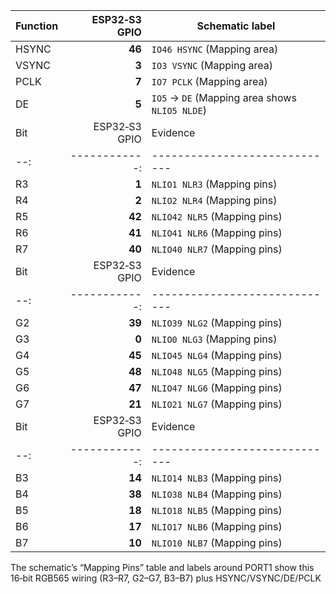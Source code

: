 | Function | ESP32‑S3 GPIO | Schematic label                                 |
| -------- | ------------: | ----------------------------------------------- |
| HSYNC    |        **46** | `IO46 HSYNC` (Mapping area)                     |
| VSYNC    |         **3** | `IO3 VSYNC` (Mapping area)                      |
| PCLK     |         **7** | `IO7 PCLK` (Mapping area)                       |
| DE       |         **5** | `IO5` → `DE` (Mapping area shows `NLIO5 NLDE`)  |
| Bit | ESP32‑S3 GPIO | Evidence                      |
| --: | ------------: | ----------------------------- |
|  R3 |         **1** | `NLIO1 NLR3` (Mapping pins)   |
|  R4 |         **2** | `NLIO2 NLR4` (Mapping pins)   |
|  R5 |        **42** | `NLIO42 NLR5` (Mapping pins)  |
|  R6 |        **41** | `NLIO41 NLR6` (Mapping pins)  |
|  R7 |        **40** | `NLIO40 NLR7` (Mapping pins)  |
| Bit | ESP32‑S3 GPIO | Evidence                      |
| --: | ------------: | ----------------------------- |
|  G2 |        **39** | `NLIO39 NLG2` (Mapping pins)  |
|  G3 |         **0** | `NLIO0 NLG3` (Mapping pins)   |
|  G4 |        **45** | `NLIO45 NLG4` (Mapping pins)  |
|  G5 |        **48** | `NLIO48 NLG5` (Mapping pins)  |
|  G6 |        **47** | `NLIO47 NLG6` (Mapping pins)  |
|  G7 |        **21** | `NLIO21 NLG7` (Mapping pins)  |
| Bit | ESP32‑S3 GPIO | Evidence                      |
| --: | ------------: | ----------------------------- |
|  B3 |        **14** | `NLIO14 NLB3` (Mapping pins)  |
|  B4 |        **38** | `NLIO38 NLB4` (Mapping pins)  |
|  B5 |        **18** | `NLIO18 NLB5` (Mapping pins)  |
|  B6 |        **17** | `NLIO17 NLB6` (Mapping pins)  |
|  B7 |        **10** | `NLIO10 NLB7` (Mapping pins)  |

The schematic’s “Mapping Pins” table and labels around PORT1 show this 16‑bit RGB565 wiring (R3–R7, G2–G7, B3–B7) plus HSYNC/VSYNC/DE/PCLK